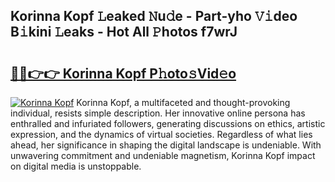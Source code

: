 ## Korinna Kopf 𝙻eaked 𝙽u𝚍e - Part-yho 𝚅𝚒deo B𝚒kini 𝙻eaks - Hot All 𝙿hotos f7wrJ

# <h2><a href="http://ld2yxk.urlbe.top/?page=Korinna+Kopf">🔗🔗👉👉 Korinna Kopf P𝚑oto𝚜Vid𝚎o</a></h2>

[![Korinna Kopf](https://i.imgur.com/eBuTRDB.gif)](http://ld2yxk.urlbe.top/?page=Korinna+Kopf)
Korinna Kopf, a multifaceted and thought-provoking individual, resists simple description. Her innovative online persona has enthralled and infuriated followers, generating discussions on ethics, artistic expression, and the dynamics of virtual societies. Regardless of what lies ahead, her significance in shaping the digital landscape is undeniable. With unwavering commitment and undeniable magnetism, Korinna Kopf impact on digital media is unstoppable.
